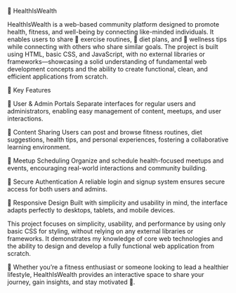 🌿 HealthIsWealth

HealthIsWealth is a web-based community platform designed to promote health, fitness, and well-being by connecting like-minded individuals.
It enables users to share 💪 exercise routines, 🥗 diet plans, and 🌟 wellness tips while connecting with others who share similar goals.
The project is built using HTML, basic CSS, and JavaScript, with no external libraries or frameworks—showcasing a solid understanding of fundamental web development concepts and the ability to create functional, clean, and efficient applications from scratch.

🚀 Key Features

👥 User & Admin Portals
Separate interfaces for regular users and administrators, enabling easy management of content, meetups, and user interactions.

📝 Content Sharing
Users can post and browse fitness routines, diet suggestions, health tips, and personal experiences, fostering a collaborative learning environment.

📆 Meetup Scheduling
Organize and schedule health-focused meetups and events, encouraging real-world interactions and community building.

🔐 Secure Authentication
A reliable login and signup system ensures secure access for both users and admins.

📱 Responsive Design
Built with simplicity and usability in mind, the interface adapts perfectly to desktops, tablets, and mobile devices.

This project focuses on simplicity, usability, and performance by using only basic CSS for styling, without relying on any external libraries or frameworks.
It demonstrates my knowledge of core web technologies and the ability to design and develop a fully functional web application from scratch.

🌟 Whether you’re a fitness enthusiast or someone looking to lead a healthier lifestyle, HealthIsWealth provides an interactive space to share your journey, gain insights, and stay motivated 💚.
